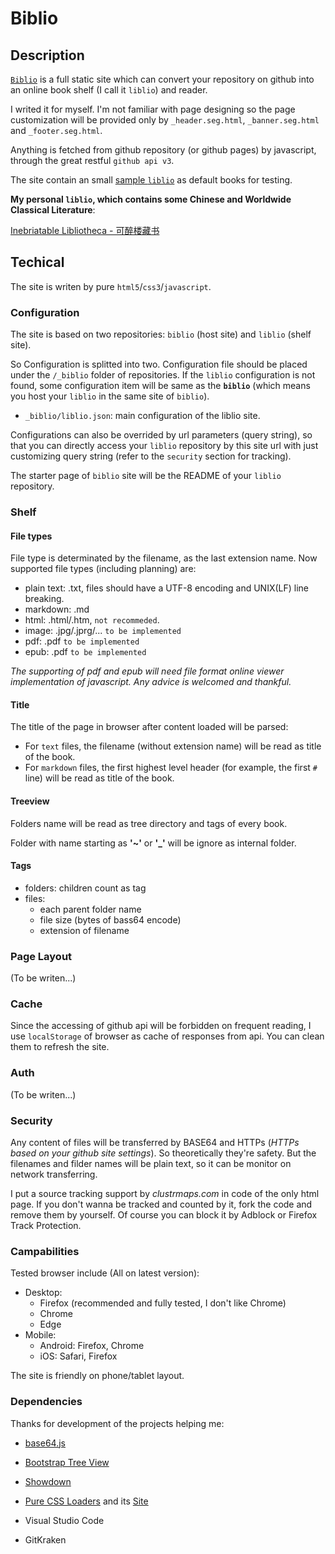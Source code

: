 # Biblio

## Description

[`Biblio`](https://github.com/zbutfly/biblio/) is a full static site which can convert your repository on github into an online book shelf (I call it `liblio`) and reader.

I writed it for myself. I'm not familiar with page designing so the page customization will be provided only by `_header.seg.html`, `_banner.seg.html` and `_footer.seg.html`.

Anything is fetched from github repository (or github pages) by javascript, through the great restful `github api v3`.

The site contain an small [sample `liblio`](https://biblio.butfly.net/?o=zbutfly&r=biblio&d=sample) as default books for testing.

**My personal `liblio`, which contains some Chinese and Worldwide Classical Literature**:

[Inebriatable Libliotheca - 可醉楼藏书](https://biblio.butfly.net/?s=https://liblio.butfly.net)

## Techical

The site is writen by pure `html5`/`css3`/`javascript`.

### Configuration

The site is based on two repositories: `biblio` (host site) and `liblio` (shelf site).

So Configuration is splitted into two. Configuration file should be placed under the `/_biblio` folder of repositories. If the `liblio` configuration is not found, some configuration item will be same as the **`biblio`** (which means you host your `liblio` in the same site of `biblio`).

- `_biblio/liblio.json`: main configuration of the liblio site.

Configurations can also be overrided by url parameters (query string), so that you can directly access your `liblio` repository by this site url with just customizing query string (refer to the `security` section for tracking).

The starter page of `biblio` site will be the README of your `liblio` repository.

### Shelf

#### File types

File type is determinated by the filename, as the last extension name. Now supported file types (including planning) are:

- plain text: .txt, files should have a UTF-8 encoding and UNIX(LF) line breaking.
- markdown: .md
- html: .html/.htm, `not recommeded`.
- image: .jpg/.jprg/... `to be implemented`
- pdf: .pdf `to be implemented`
- epub: .pdf `to be implemented`

*The supporting of pdf and epub will need file format online viewer implementation of javascript. Any advice is welcomed and thankful.*

#### Title

The title of the page in browser after content loaded will be parsed:

- For `text` files, the filename (without extension name) will be read as title of the book.
- For `markdown` files, the first highest level header (for example, the first `#` line) will be read as title of the book.

#### Treeview

Folders name will be read as tree directory and tags of every book.

Folder with name starting as **'~'** or **'_'** will be ignore as internal folder.

#### Tags

- folders: children count as tag
- files:
	- each parent folder name
	- file size (bytes of bass64 encode)
	- extension of filename

### Page Layout

(To be writen...)

### Cache

Since the accessing of github api will be forbidden on frequent reading, I use `localStorage` of browser as cache of responses from api. You can clean them to refresh the site.

### Auth

(To be writen...)

### Security

Any content of files will be transferred by BASE64 and HTTPs (*HTTPs based on your github site settings*). So theoretically they're safety. But the filenames and filder names will be plain text, so it can be monitor on network transferring.

I put a source tracking support by *clustrmaps.com* in code of the only html page. If you don't wanna be tracked and counted by it, fork the code and remove them by yourself. Of course you can block it by Adblock or Firefox Track Protection.

### Campabilities

Tested browser include (All on latest version):

- Desktop:
	- Firefox (recommended and fully tested, I don't like Chrome)
	- Chrome
	- Edge
- Mobile:
	- Android: Firefox, Chrome
	- iOS: Safari, Firefox

The site is friendly on phone/tablet layout.

### Dependencies

Thanks for development of the projects helping me:

- [base64.js](https://github.com/dankogai/js-base64)
- [Bootstrap Tree View](https://github.com/jonmiles/bootstrap-treeview/)
- [Showdown](https://github.com/showdownjs/showdown)
- [Pure CSS Loaders](https://github.com/loadingio/css-spinner/) and its [Site](https://loading.io/css/)

- Visual Studio Code
- GitKraken
